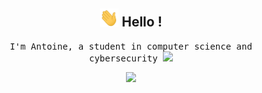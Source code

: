 <h2 align="center"> <img src="https://github.com/Parply/Parply/blob/master/.github/Hi.gif?raw=true" width="30px"> Hello !  <br/> </h2> 

<p align="center"> <samp> I'm Antoine, a student in computer science and cybersecurity <img src="https://media.tenor.com/Pm4S40MGsIQAAAAC/hacker-hackerman.gif" width="30px">

<p align="center">
  <img src="https://github-readme-stats.vercel.app/api/top-langs/?username=b3rt1ng&exclude_repo=ANTLR-basic-language,IA-Decisionnelle&hide=HTML,CSS,Objective-C,Shell,Batchfile&layout=donut&theme=radical" />
</p>
